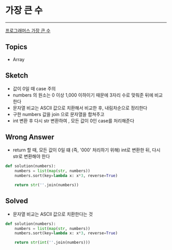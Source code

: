 # 가장 큰 수

-------------

[프로그래머스 가장 큰 수](https://programmers.co.kr/learn/courses/30/lessons/42746)



## Topics

- Array



## Sketch

- 값이 0일 때 case 주의
- numbers 의 원소는 0 이상 1,000 이하이기 때문에 3자리 수로 맞춰준 뒤에 비교한다
- 문자열 비교는 ASCII 값으로 치환해서 비교한 후, 내림차순으로 정리한다
- 구한 numbers 값을 join 으로 문자열을 합쳐주고
- int 변환 후 다시 str 변환하여 , 모든 값이 0인 case를 처리해준다



## Wrong Answer

- return 할 때, 모든 값이 0일 떄 (즉, '000' 처리하기 위해) int로 변환한 뒤, 다시 str로 변환해야 한다

```python
def solution(numbers):
    numbers = list(map(str, numbers))
    numbers.sort(key=lambda x: x*3, reverse=True)

    return str(''.join(numbers))
```



## Solved

- 문자열 비교는 ASCII 값으로 치환한다는 것

```python
def solution(numbers):
    numbers = list(map(str, numbers))
    numbers.sort(key=lambda x: x*3, reverse=True)

    return str(int(''.join(numbers)))
```







